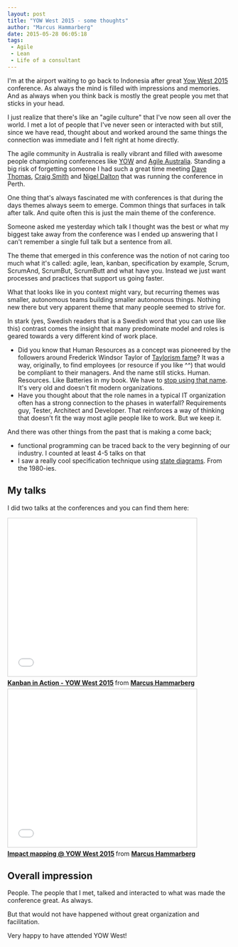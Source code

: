```yaml
---
layout: post
title: "YOW West 2015 - some thoughts"
author: "Marcus Hammarberg"
date: 2015-05-28 06:05:18
tags:
 - Agile
 - Lean
 - Life of a consultant
---
```


I'm at the airport waiting to go back to Indonesia after great [Yow West 2015](http://west.yowconference.com.au/) conference. As always the mind is filled with impressions and memories. And as always when you think back is mostly the great people you met that sticks in your head.

I just realize that there's like an "agile culture" that I've now seen all over the world. I met a lot of people that I've never seen or interacted with but still, since we have read, thought about and worked around the same things the connection was immediate and I felt right at home directly.

The agile community in Australia is really vibrant and filled with awesome people championing conferences like [YOW](http://yowconference.com.au) and [Agile Australia](http://www.agileaustralia.com.au). Standing a big risk of forgetting someone I had such a great time meeting [Dave Thomas](http://twitter.com/daveathomas), [Craig Smith](http://twitter.com/smithcdau) and [Nigel Dalton](http://twitter.com/nxdnz) that was running the conference in Perth.

<!-- excerpt-end -->

One thing that's always fascinated me with conferences is that during the days themes always seem to emerge. Common things that surfaces in talk after talk. And quite often this is just the main theme of the conference.

Someone asked me yesterday which talk I thought was the best or what my biggest take away from the conference was I ended up answering that I can't remember a single full talk but a sentence from all.

The theme that emerged in this conference was the notion of not caring too much what it's called: agile, lean, kanban, specification by example, Scrum, ScrumAnd, ScrumBut, ScrumButt and what have you. Instead we just want processes and practices that support us going faster.

What that looks like in you context might vary, but recurring themes was smaller, autonomous teams building smaller autonomous things. Nothing new there but very apparent theme that many people seemed to strive for.

In stark (yes, Swedish readers that is a Swedish word that you can use like this) contrast comes the insight that many predominate model and roles is geared towards a very different kind of work place.

* Did you know that Human Resources as a concept was pioneered by the followers around Frederick Windsor Taylor of [Taylorism fame](http://en.wikipedia.org/wiki/Scientific_management)? It was a way, originally, to find employees (or resource if you like ^^) that would be compliant to their managers. And the name still sticks. Human. Resources. Like Batteries in my book. We have to [stop using that name](http://agile.dzone.com/articles/resources-don%E2%80%99t-write-software). It's very old and doesn't fit modern organizations.
* Have you thought about that the role names in a typical IT organization often has a strong connection to the phases in waterfall? Requirements guy, Tester, Architect and Developer. That reinforces a way of thinking that doesn't fit the way most agile people like to work. But we keep it.

And there was other things from the past that is making a come back;

* functional programming can be traced back to the very beginning of our industry. I counted at least 4-5 talks on that
* I saw a really cool specification technique using [state diagrams](http://en.wikipedia.org/wiki/State_diagram#Harel_statechart). From the 1980-ies.

## My talks

I did two talks at the conferences and you can find them here:

<iframe src="//www.slideshare.net/slideshow/embed_code/key/ixGqdV7wyY2tQm" width="425" height="355" frameborder="0" marginwidth="0" marginheight="0" scrolling="no" style="border:1px solid #CCC; border-width:1px; margin-bottom:5px; max-width: 100%;" allowfullscreen> </iframe> <div style="margin-bottom:5px"> <strong> <a href="//www.slideshare.net/marcusoftnet/kanban-in-action-yow-west-2015" title="Kanban in Action - YOW West 2015" target="_blank">Kanban in Action - YOW West 2015</a> </strong> from <strong><a href="//www.slideshare.net/marcusoftnet" target="_blank">Marcus Hammarberg</a></strong> </div>

<iframe src="//www.slideshare.net/slideshow/embed_code/key/EtEkIhg8ITjOEY" width="425" height="355" frameborder="0" marginwidth="0" marginheight="0" scrolling="no" style="border:1px solid #CCC; border-width:1px; margin-bottom:5px; max-width: 100%;" allowfullscreen> </iframe> <div style="margin-bottom:5px"> <strong> <a href="//www.slideshare.net/marcusoftnet/impact-mapping-yow-west-2015" title="Impact mapping @ YOW West 2015" target="_blank">Impact mapping @ YOW West 2015</a> </strong> from <strong><a href="//www.slideshare.net/marcusoftnet" target="_blank">Marcus Hammarberg</a></strong> </div>

## Overall impression

People. The people that I met, talked and interacted to what was made the conference great. As always.

But that would not have happened without great organization and facilitation.

Very happy to have attended YOW West!
